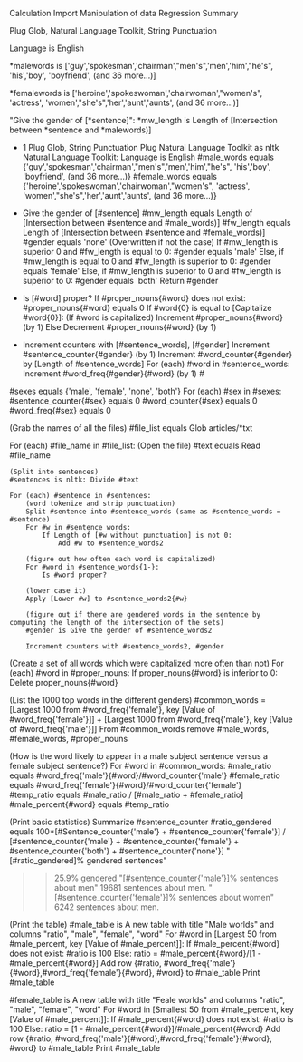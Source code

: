 Calculation
Import
Manipulation of data
Regression
Summary

Plug Glob, Natural Language Toolkit, String Punctuation

Language is English

*malewords is ['guy','spokesman','chairman',"men's",'men','him',"he's", 'his','boy', 'boyfriend', (and 36 more...)]

*femalewords is ['heroine','spokeswoman','chairwoman',"women's", 'actress', 'women',"she's",'her','aunt','aunts', (and 36 more...)]

"Give the gender of [*sentence]":
	*mw_length is Length of [Intersection between *sentence and *malewords)]

* 1
Plug Glob, String Punctuation
Plug Natural Language Toolkit as nltk
Natural Language Toolkit: Language is English
#male_words equals {'guy','spokesman','chairman',"men's",'men','him',"he's", 'his','boy', 'boyfriend', (and 36 more...)}
#female_words equals {'heroine','spokeswoman','chairwoman',"women's", 'actress', 'women',"she's",'her','aunt','aunts', (and 36 more...)}

* Give the gender of [#sentence]
#mw_length equals Length of [Intersection between #sentence and #male_words)]
#fw_length equals Length of [Intersection between #sentence and #female_words)]
#gender equals 'none' (Overwritten if not the case)
If #mw_length is superior 0 and #fw_length is equal to 0:
	#gender equals 'male'
Else, if #mw_length is equal to 0 and #fw_length is superior to 0:
	#gender equals 'female'
Else, if #mw_length is superior to 0 and #fw_length is superior to 0:
	#gender equals 'both'
Return #gender

* Is [#word] proper?
If #proper_nouns{#word} does not exist:
	#proper_nouns{#word} equals 0
If #word{0} is equal to [Capitalize #word{0}]: 
(If #word is capitalized)
	Increment #proper_nouns{#word} (by 1)
Else
	Decrement #proper_nouns{#word} (by 1) 

* Increment counters with [#sentence_words], [#gender]
Increment #sentence_counter{#gender} (by 1)
Increment #word_counter{#gender} by [Length of #sentence_words] 
For (each) #word in #sentence_words:
	Increment #word_freq{#gender}{#word} (by 1) #

#sexes equals {'male', 'female', 'none', 'both'}
For (each) #sex in #sexes: 
	#sentence_counter{#sex} equals 0
	#word_counter{#sex} equals 0
	#word_freq{#sex} equals 0

(Grab the names of all the files)
#file_list equals Glob articles/*txt

For (each) #file_name in #file_list:
	(Open the file)
	#text equals Read #file_name
	
	(Split into sentences)
	#sentences is nltk: Divide #text
	
	For (each) #sentence in #sentences:
		(word tokenize and strip punctuation)
		Split #sentence into #sentence_words (same as #sentence_words = #sentence)
		For #w in #sentence_words:
			If Length of [#w without punctuation] is not 0:
				Add #w to #sentence_words2
		
		(figure out how often each word is capitalized)
		For #word in #sentence_words{1-}:
			Is #word proper?
		
		(lower case it)
		Apply [Lower #w] to #sentence_words2{#w}
		
		(figure out if there are gendered words in the sentence by computing the length of the intersection of the sets)
		#gender is Give the gender of #sentence_words2
	
		Increment counters with #sentence_words2, #gender

(Create a set of all words which were capitalized more often than not)
For (each) #word in #proper_nouns:
	If proper_nouns{#word} is inferior to 0:
		Delete proper_nouns{#word}

(List the 1000 top words in the different genders)
#common_words = [Largest 1000 from #word_freq{'female'}, key [Value of #word_freq{'female'}]] + [Largest 1000 from #word_freq{'male'}, key [Value of #word_freq{'male'}]]
From #common_words remove #male_words, #female_words, #proper_nouns

(How is the word likely to appear in a male subject sentence versus a female subject sentence?)
For #word in #common_words:
	#male_ratio equals #word_freq{'male'}{#word}/#word_counter{'male'}
	#female_ratio equals #word_freq{'female'}{#word}/#word_counter{'female'}	
	#temp_ratio equals #male_ratio / [#male_ratio + #female_ratio]
	#male_percent{#word} equals #temp_ratio

(Print basic statistics)
Summarize #sentence_counter
#ratio_gendered equals 100*[#Sentence_counter{'male'} + #sentence_counter{'female'}] / [#sentence_counter{'male'} + #sentence_counter{'female'} + #sentence_counter{'both'} + #sentence_counter{'none'}]
"[#ratio_gendered]% gendered sentences"
>> 25.9% gendered
"[#sentence_counter{'male'}]% sentences about men"
>> 19681 sentences about men.
"[#sentence_counter{'female'}]% sentences about women"
>> 6242 sentences about men.

(Print the table)
#male_table is A new table with title "Male worlds" and columns "ratio", "male", "female", "word"
For #word in [Largest 50 from #male_percent, key [Value of #male_percent]]:
	If #male_percent{#word} does not exist:
		#ratio is 100
	Else:
		ratio = #male_percent{#word}/[1 - #male_percent{#word}]
	Add row {#ratio, #word_freq{'male'}{#word},#word_freq{'female'}{#word}, #word} to #male_table
Print #male_table
	
#female_table is A new table with title "Feale worlds" and columns "ratio", "male", "female", "word"
For #word in [Smallest 50 from #male_percent, key [Value of #male_percent]]:
	If #male_percent{#word} does not exist:
		#ratio is 100
	Else:
		ratio = [1 - #male_percent{#word}]/#male_percent{#word}
	Add row {#ratio, #word_freq{'male'}{#word},#word_freq{'female'}{#word}, #word} to #male_table
Print #male_table
	